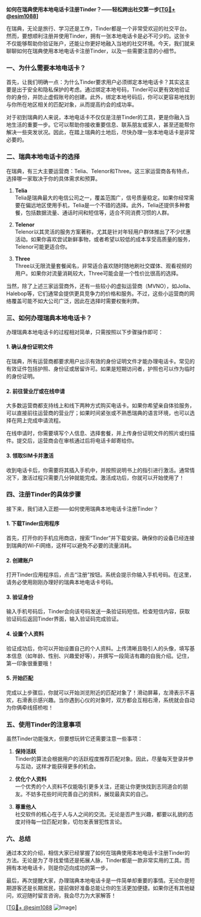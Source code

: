 **如何在瑞典使用本地电话卡注册Tinder？——轻松跨出社交第一步[[TG💪+ @esim1088](https://t.me/s/esim1088)]**

在瑞典，无论是旅行、学习还是工作，Tinder都是一个非常受欢迎的社交平台。然而，要想顺利注册并使用Tinder，拥有一张本地电话卡是必不可少的。这张卡不仅能够帮助你验证账户，还能让你更好地融入当地的社交环境。今天，我们就来聊聊如何在瑞典使用本地电话卡注册Tinder，以及一些需要注意的小细节。

### 一、为什么需要本地电话卡？

首先，让我们明确一点：为什么Tinder要求用户必须绑定本地电话卡？其实这主要是出于安全和隐私保护的考虑。通过绑定本地号码，Tinder可以更有效地验证你的身份，并防止虚假账号的创建。此外，绑定本地号码后，你可以更容易地找到与你所在地区相关的匹配对象，从而提高约会的成功率。

对于初到瑞典的人来说，本地电话卡不仅仅是注册Tinder的工具，更是你融入当地生活的重要一步。它可以帮助你接收重要信息、联系朋友或家人，甚至还能帮你解决一些突发状况。因此，在踏上瑞典的土地后，尽快办理一张本地电话卡是非常必要的。

### 二、瑞典本地电话卡的选择

在瑞典，有三大主要运营商：Telia、Telenor和Three。这三家运营商各有特点，选择哪一家取决于你的具体需求和预算。

1. **Telia**  
   Telia是瑞典最大的电信公司之一，覆盖范围广，信号质量稳定。如果你经常需要在偏远地区使用手机，Telia是一个不错的选择。此外，Telia还提供多种套餐，包括数据流量、通话时间和短信等，适合不同消费习惯的人群。

2. **Telenor**  
   Telenor以其灵活的服务方案著称，尤其是针对年轻用户群体推出了不少优惠活动。如果你喜欢尝试新鲜事物，或者希望以较低的成本享受高质量的服务，Telenor可能更适合你。

3. **Three**  
   Three以无限流量套餐闻名，非常适合喜欢随时随地刷社交媒体、观看视频的用户。如果你对流量消耗较大，Three可能会是一个性价比很高的选择。

当然，除了上述三家运营商外，还有一些较小的虚拟运营商（MVNO），如Jolla、Halebop等，它们通常会提供更具竞争力的价格和服务。不过，这些小运营商的网络覆盖可能不如大公司广泛，因此在选择时需要权衡利弊。

### 三、如何办理瑞典本地电话卡？

办理瑞典本地电话卡的过程相对简单，只需按照以下步骤操作即可：

#### 1. 确认身份证明文件  
在瑞典，所有运营商都要求用户出示有效的身份证明文件才能办理电话卡。常见的有效证件包括护照、身份证或居留许可。如果是短期访问者，护照也可以作为临时的身份证明。

#### 2. 前往营业厅或在线申请  
大多数运营商都支持线上和线下两种方式购买电话卡。如果你希望亲自体验服务，可以直接前往运营商的营业厅；如果时间紧张或不熟悉瑞典的语言环境，也可以选择在网上完成申请流程。

在线申请时，你需要填写个人信息、选择套餐，并上传身份证明文件的照片或扫描件。提交后，运营商会在审核通过后将电话卡邮寄给你。

#### 3. 领取SIM卡并激活  
收到电话卡后，你需要将其插入手机中，并按照说明书上的指引进行激活。通常情况下，激活过程只需要几分钟就能完成。激活成功后，你就可以开始使用了！

### 四、注册Tinder的具体步骤

接下来，我们进入正题——如何使用瑞典本地电话卡注册Tinder？

#### 1. 下载Tinder应用程序  
首先，打开你的手机应用商店，搜索“Tinder”并下载安装。确保你的设备已经连接到瑞典的Wi-Fi网络，这样可以避免不必要的流量消耗。

#### 2. 创建账户  
打开Tinder应用程序后，点击“注册”按钮。系统会提示你输入手机号码。在这里，请务必使用刚刚办理好的瑞典本地电话卡号码。

#### 3. 验证身份  
输入手机号码后，Tinder会向该号码发送一条验证码短信。检查短信内容，获取验证码后返回Tinder界面，输入验证码完成验证。

#### 4. 设置个人资料  
验证成功后，你可以开始设置自己的个人资料。上传清晰且吸引人的头像，填写基本信息（如年龄、性别、兴趣爱好等），并撰写一段简洁有趣的自我介绍。记住，第一印象很重要哦！

#### 5. 开始匹配  
完成以上步骤后，你就可以开始浏览附近的匹配对象了！滑动屏幕，左滑表示不喜欢，右滑表示感兴趣。当你遇到心仪的对象时，双方都会互相右滑，系统就会自动为你俩牵线搭桥啦！

### 五、使用Tinder的注意事项

虽然Tinder功能强大，但要想玩转它还需要注意一些事项：

1. **保持活跃**  
   Tinder的算法会根据用户的活跃程度推荐匹配对象。因此，尽量每天登录并参与互动，这样才能获得更多的机会。

2. **优化个人资料**  
   一个优秀的个人资料不仅能吸引更多关注，还能让你更快找到志同道合的朋友。不妨多花些时间完善自己的资料，展现最真实的自己。

3. **尊重他人**  
   社交软件的核心在于人与人之间的交流。无论是否产生兴趣，都要以礼貌的态度对待每一位匹配对象，切勿发表冒犯性言论。

### 六、总结

通过本文的介绍，相信大家已经掌握了如何在瑞典使用本地电话卡注册Tinder的方法。无论是为了寻找爱情还是拓展人脉，Tinder都是一款非常实用的工具。而拥有本地电话卡，则是你迈向成功的第一步。

最后，再次提醒大家，办理瑞典本地电话卡是一件简单却重要的事情。无论你是短期游客还是长期居民，提前做好准备总能让你的生活更加便捷。如果你还有其他疑问，欢迎随时留言咨询，我会尽力为大家解答！

[[TG💪+ @esim1088](https://t.me/s/esim1088) ![Image](https://i.postimg.cc/4NQfJmqS/Snipaste-2025-05-13-00-14-12.png)]